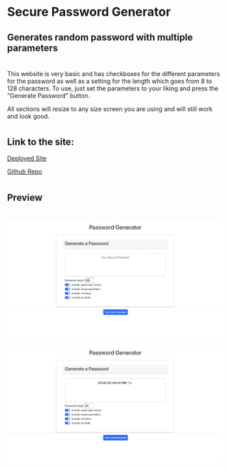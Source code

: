 # Secure Password Generator

## Generates random password with multiple parameters
  
#   

This website is very basic and has checkboxes for the different parameters for the password as well as a setting for the length which goes from 8 to 128 characters. To use, just set the parameters to your liking and press the "Generate Password" button.

All sections will resize to any size screen you are using and will still work and look good.

#
## Link to the site:
[Deployed Site](https://bfunk54.github.io/PasswordGenerator)

[Github Repo](https://github.com/Bfunk54/PasswordGenerator)



#
## Preview
#

![](./assets/images/Screen%20Shot%202022-11-09%20at%2010.14.35%20AM.png)

![](./assets/images/Screen%20Shot%202022-11-09%20at%2010.15.08%20AM.png)

